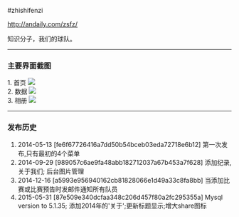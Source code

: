 #zhishifenzi

<p>
    <a href="http://andaily.com/zsfz/" target="_blank">http://andaily.com/zsfz/</a>
</p>
<p>
    知识分子，我们的球队。
</p>

<div>
<hr/>
<h3>主要界面截图</h3>
1. 首页
<img src="http://andaily.qiniudn.com/zsfz-index.jpg"/>
<br/>
2. 数据
<img src="http://andaily.qiniudn.com/zsfz-data.jpg"/>
<br/>
3. 相册
<img src="http://andaily.qiniudn.com/zsfz-album.jpg"/>

</div>
<hr/>
<div>
<h3>发布历史</h3>
<ol>
    <li>
        2014-05-13   [fe6f67726416a7dd50b54bceb03eda72718e6b12]     第一次发布,只有最初的4个菜单
    </li>
    <li>
        2014-09-29   [989057c6ae9fa48abb182712037a67b453a7f628]    添加纪录,关于我们; 后台图片管理
    </li>
    <li>
        2014-12-16   [a5993e956940162cb81828066e1d49a33c8fa8bb]    当添加比赛或比赛预告时发邮件通知所有队员
    </li>
    <li>
        2015-05-31   [87e509e340dcfaa348c206d457f80a2fc295355a]    Mysql version to 5.1.35; 添加2014年的'关于';更新标题显示;增大share图标
    </li>
</ol>
</div>